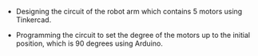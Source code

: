 - Designing the circuit of the robot arm which contains 5 motors using Tinkercad.

- Programming the circuit to set the degree of the motors up to the initial position, which is 90 degrees using Arduino.
